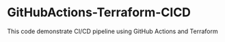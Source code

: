 # GitHubActions-Terraform-CICD
This code demonstrate CI/CD pipeline using GitHub Actions and Terraform
